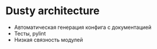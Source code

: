# Dusty architecture

- Автоматическая генерация конфига с документацией
- Тесты, pylint
- Низкая связность модулей
